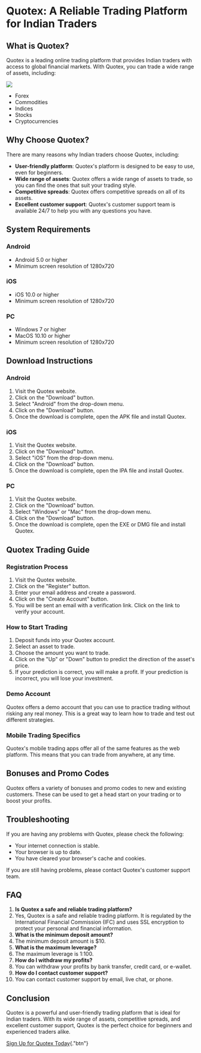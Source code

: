 # Quotex: A Reliable Trading Platform for Indian Traders

## What is Quotex?

Quotex is a leading online trading platform that provides Indian traders
with access to global financial markets. With Quotex, you can trade a
wide range of assets, including:

[![](https://static.quotex.io/files/4_en/300_250.jpg)](https://traff.sbs/brokerqxlid)

-   Forex
-   Commodities
-   Indices
-   Stocks
-   Cryptocurrencies

## Why Choose Quotex?

There are many reasons why Indian traders choose Quotex, including:

-   **User-friendly platform**: Quotex\'s platform is designed to be
    easy to use, even for beginners.
-   **Wide range of assets**: Quotex offers a wide range of assets to
    trade, so you can find the ones that suit your trading style.
-   **Competitive spreads**: Quotex offers competitive spreads on all of
    its assets.
-   **Excellent customer support**: Quotex\'s customer support team is
    available 24/7 to help you with any questions you have.

## System Requirements

### Android

-   Android 5.0 or higher
-   Minimum screen resolution of 1280x720

### iOS

-   iOS 10.0 or higher
-   Minimum screen resolution of 1280x720

### PC

-   Windows 7 or higher
-   MacOS 10.10 or higher
-   Minimum screen resolution of 1280x720

## Download Instructions

### Android

1.  Visit the Quotex website.
2.  Click on the "Download" button.
3.  Select "Android" from the drop-down menu.
4.  Click on the "Download" button.
5.  Once the download is complete, open the APK file and install Quotex.

### iOS

1.  Visit the Quotex website.
2.  Click on the "Download" button.
3.  Select "iOS" from the drop-down menu.
4.  Click on the "Download" button.
5.  Once the download is complete, open the IPA file and install Quotex.

### PC

1.  Visit the Quotex website.
2.  Click on the "Download" button.
3.  Select "Windows" or "Mac" from the drop-down menu.
4.  Click on the "Download" button.
5.  Once the download is complete, open the EXE or DMG file and install
    Quotex.

## Quotex Trading Guide

### Registration Process

1.  Visit the Quotex website.
2.  Click on the "Register" button.
3.  Enter your email address and create a password.
4.  Click on the "Create Account" button.
5.  You will be sent an email with a verification link. Click on the
    link to verify your account.

### How to Start Trading

1.  Deposit funds into your Quotex account.
2.  Select an asset to trade.
3.  Choose the amount you want to trade.
4.  Click on the "Up" or "Down" button to predict the
    direction of the asset\'s price.
5.  If your prediction is correct, you will make a profit. If your
    prediction is incorrect, you will lose your investment.

### Demo Account

Quotex offers a demo account that you can use to practice trading
without risking any real money. This is a great way to learn how to
trade and test out different strategies.

### Mobile Trading Specifics

Quotex\'s mobile trading apps offer all of the same features as the web
platform. This means that you can trade from anywhere, at any time.

## Bonuses and Promo Codes

Quotex offers a variety of bonuses and promo codes to new and existing
customers. These can be used to get a head start on your trading or to
boost your profits.

## Troubleshooting

If you are having any problems with Quotex, please check the following:

-   Your internet connection is stable.
-   Your browser is up to date.
-   You have cleared your browser\'s cache and cookies.

If you are still having problems, please contact Quotex\'s customer
support team.

## FAQ

1.  **Is Quotex a safe and reliable trading platform?**
2.  Yes, Quotex is a safe and reliable trading platform. It is regulated
    by the International Financial Commission (IFC) and uses SSL
    encryption to protect your personal and financial information.
3.  **What is the minimum deposit amount?**
4.  The minimum deposit amount is \$10.
5.  **What is the maximum leverage?**
6.  The maximum leverage is 1:100.
7.  **How do I withdraw my profits?**
8.  You can withdraw your profits by bank transfer, credit card, or
    e-wallet.
9.  **How do I contact customer support?**
10. You can contact customer support by email, live chat, or phone.

## Conclusion

Quotex is a powerful and user-friendly trading platform that is ideal
for Indian traders. With its wide range of assets, competitive spreads,
and excellent customer support, Quotex is the perfect choice for
beginners and experienced traders alike.

[Sign Up for Quotex
Today](\%22https://traff.sbs/brokerqxlid\%22){."btn"}

